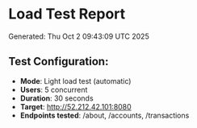 # Load Test Report
Generated: Thu Oct  2 09:43:09 UTC 2025

## Test Configuration:
- **Mode**: Light load test (automatic)
- **Users**: 5 concurrent
- **Duration**: 30 seconds
- **Target**: http://52.212.42.101:8080
- **Endpoints tested**: /about, /accounts, /transactions
